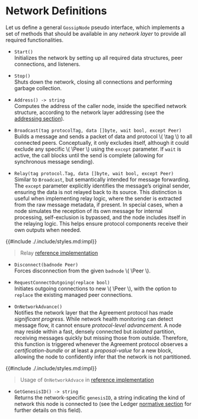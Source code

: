 $$
\newcommand \Peer {\mathrm{Peer}}
\newcommand \tag {\mathrm{tag}}
$$

# Network Definitions

Let us define a general `GossipNode` pseudo interface, which implements a set of
methods that should be available in any _network layer_ to provide all required
functionalities.

- `Start()`\
Initializes the network by setting up all required data structures, peer connections,
and listeners.

- `Stop()`\
Shuts down the network, closing all connections and performing garbage collection.

- `Address() -> string`\
Computes the address of the caller node, inside the specified network structure,
according to the network layer addressing (see the [addressing section](network-nn-addressing.md)).

- `Broadcast(tag protocolTag, data []byte, wait bool, except Peer)`\
Builds a message and sends a packet of data and protocol \\( \tag \\) to all connected
peers. Conceptually, it only excludes itself, although it could exclude any specific
\\( \Peer \\) using the `except` parameter. If `wait` is active, the call blocks
until the send is complete (allowing for synchronous message sending).

- `Relay(tag protocol.Tag, data []byte, wait bool, except Peer)`\
Similar to `Broadcast`, but semantically intended for message forwarding. The `except`
parameter explicitly identifies the message’s original sender, ensuring the data
is not relayed back to its source. This distinction is useful when implementing
relay logic, where the sender is extracted from the raw message metadata, if present.
In special cases, when a node simulates the reception of its own message for internal
processing, self-exclusion is bypassed, and the node includes itself in the relaying
logic. This helps ensure protocol components receive their own outputs when needed.

{{#include ./.include/styles.md:impl}}
> Relay [reference implementation](https://github.com/algorand/go-algorand/blob/ad67b95fcffe250af94de5d1365dd3b81b845f39/agreement/gossip/network.go#L155)

- `Disconnect(badnode Peer)`\
Forces disconnection from the given `badnode` \\( \Peer \\).

- `RequestConnectOutgoing(replace bool)`\
Initiates outgoing connections to new \\( \Peer \\), with the option to `replace`
the existing managed peer connections.

- `OnNetworkAdvance()`\
Notifies the network layer that the Agreement protocol has made _significant progress_.
While network health monitoring can detect message flow, it cannot ensure _protocol-level
advancement_. A node may reside within a fast, densely connected but _isolated_
partition, receiving messages quickly but missing those from outside. Therefore,
this function is triggered whenever the Agreement protocol observes a _certification-bundle_
or at least a _proposal-value_ for a new block, allowing the node to confidently
infer that the network is not partitioned.

{{#include ./.include/styles.md:impl}}
> Usage of `OnNetworkAdvace` in [reference implementation](https://github.com/algorand/go-algorand/blob/ad67b95fcffe250af94de5d1365dd3b81b845f39/node/impls.go#L87)

- `GetGenesisID() -> string`\
Returns the network-specific `genesisID`, a string indicating the kind of network
this node is connected to (see the Ledger [normative section](ledger.md#genesis-identifier)
for further details on this field).
